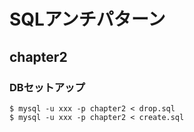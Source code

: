# SQLアンチパターン
## chapter2
### DBセットアップ
```
$ mysql -u xxx -p chapter2 < drop.sql
$ mysql -u xxx -p chapter2 < create.sql
```

